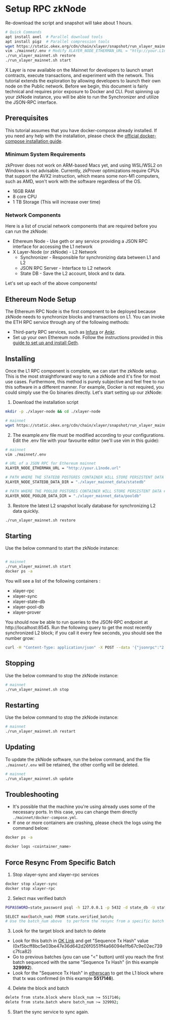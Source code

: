 # Setup RPC zkNode

Re-download the script and snapshot will take about 1 hours.
``` bash
# Quick Commands
apt install axel  # Parallel download tools
apt install pigz  # Parallel compression tools
wget https://static.okex.org/cdn/chain/xlayer/snapshot/run_xlayer_mainnet.sh && chmod +x run_xlayer_mainnet.sh && ./run_xlayer_mainnet.sh init && cp ./mainnet/example.env ./mainnet/.env
vim ./mainnet/.env # Modify XLAYER_NODE_ETHERMAN_URL = "http://your.L1node.url"
./run_xlayer_mainnet.sh restore 
./run_xlayer_mainnet.sh start
```

X Layer is now available on the Mainnet for developers to launch smart contracts, execute transactions, and experiment with the network. This tutorial extends the exploration by allowing developers to launch their own node on the Public network.
Before we begin, this document is fairly technical and requires prior exposure to Docker and CLI. Post spinning up your zkNode instance, you will be able to run the Synchronizer and utilize the JSON-RPC interface.

## Prerequisites
This tutorial assumes that you have docker-compose already installed. If you need any help with the installation, please check the [official docker-compose installation guide](https://docs.docker.com/compose/install/).

### Minimum System Requirements
<Tip title="CAUTION">zkProver does not work on ARM-based Macs yet, and using WSL/WSL2 on Windows is not advisable. Currently, zkProver optimizations require CPUs that support the AVX2 instruction, which means some non-M1 computers, such as AMD, won't work with the software regardless of the OS.</Tip> 
 
- 16GB RAM
- 8 core CPU
- 1 TB Storage (This will increase over time) 

### Network Components
Here is a list of crucial network components that are required before you can run the zkNode:
- Ethereum Node - Use geth or any service providing a JSON RPC interface for accessing the L1 network
- X Layer-Node (or zkNode)  - L2 Network
  - Synchronizer - Responsible for synchronizing data between L1 and L2
  - JSON RPC Server - Interface to L2 network 
  - State DB - Save the L2 account, block and tx data.

Let's set up each of the above components!

## Ethereum Node Setup
The Ethereum RPC Node is the first component to be deployed because zkNode needs to synchronize blocks and transactions on L1. You can invoke the ETH RPC service through any of the following methods:
- Third-party RPC services, such as [Infura](https://www.infura.io/) or [Ankr](https://www.ankr.com/).
- Set up your own Ethereum node. Follow the instructions provided in this [guide to set up and install Geth](https://geth.ethereum.org/docs/getting-started/installing-geth).

## Installing
Once the L1 RPC component is complete, we can start the zkNode setup. This is the most straightforward way to run a zkNode and it's fine for most use cases. 
Furthermore, this method is purely subjective and feel free to run this software in a different manner. For example, Docker is not required, you could simply use the Go binaries directly.
Let's start setting up our zkNode:

1. Download the installation script
``` bash
mkdir -p ./xlayer-node && cd ./xlayer-node

# mainnet
wget https://static.okex.org/cdn/chain/xlayer/snapshot/run_xlayer_mainnet.sh && chmod +x run_xlayer_mainnet.sh && ./run_xlayer_mainnet.sh init && cp ./mainnet/example.env ./mainnet/.env
```

2. The example.env file must be modified according to your configurations. Edit the .env file with your favourite editor (we'll use vim in this guide): 

``` bash
# mainnet
vim ./mainnet/.env
```

``` bash
# URL of a JSON RPC for Ethereum mainnet
XLAYER_NODE_ETHERMAN_URL = "http://your.L1node.url"

# PATH WHERE THE STATEDB POSTGRES CONTAINER WILL STORE PERSISTENT DATA
XLAYER_NODE_STATEDB_DATA_DIR = "./xlayer_mainnet_data/statedb"

# PATH WHERE THE POOLDB POSTGRES CONTAINER WILL STORE PERSISTENT DATA #
XLAYER_NODE_POOLDB_DATA_DIR = "./xlayer_mainnet_data/pooldb"
```

3. Restore the latest L2 snapshot  locally database for synchronizing  L2 data quickly.
``` bash
./run_xlayer_mainnet.sh restore 
```

## Starting
Use the below command to start the zkNode instance:
``` bash

# mainnet
./run_xlayer_mainnet.sh start
docker ps -a
```

You will see a list of the following containers :
  - xlayer-rpc
  - xlayer-sync
  - xlayer-state-db
  - xlayer-pool-db
  - xlayer-prover

You should now be able to run queries to the JSON-RPC endpoint at http://localhost:8545.
Run the following query to get the most recently synchronized L2 block; if you call it every few seconds, you should see the number grow:
``` bash
curl -H "Content-Type: application/json" -X POST --data '{"jsonrpc":"2.0","method":"eth_blockNumber","params":[],"id":83}' http://localhost:8545
```

## Stopping
Use the below command to stop the zkNode instance:
``` bash
# mainnet
./run_xlayer_mainnet.sh stop
```

## Restarting
Use the below command to stop the zkNode instance:
``` bash
# mainnet
./run_xlayer_mainnet.sh restart
```
## Updating
To update the zkNode software, run the below command, and the file ```./mainnet/.env``` will be retained, the other config will be deleted.
``` bash
# mainnet
./run_xlayer_mainnet.sh update
```

## Troubleshooting
- It's possible that the machine you're using already uses some of the necessary ports. In this case, you can change them directly ```./mainnet/docker-compose.yml```.
- If one or more containers are crashing, please check the logs using the command below:
``` bash
docker ps -a

docker logs <cointainer_name>
```

## Force Resync From Specific Batch

1. Stop xlayer-sync and xlayer-rpc services
``` bash
docker stop xlayer-sync
docker stop xlayer-rpc
```
2. Select max  verified batch
``` bash
PGPASSWORD=state_password psql -h 127.0.0.1 -p 5432 -d state_db -U state_user

SELECT max(batch_num) FROM state.verified_batch;
# Use the batch_num above  to perform the resync from a specific batch (e.g. 330000):
```

3. Look for the target block and batch to delete
- Look for this batch in [OK Link](https://www.oklink.com/xlayer-test/batch/330000 "OK Link")
and get "Sequence Tx Hash" value (0xf5bcff8bc5e03be47e36d642d26f0551ff4a66094e1fb67c9e02ec739c7fca82)
- Go to previous batches (you can use "\<" button) until you reach the first batch sequenced with the same "Sequence Tx Hash" (in this example **329992**). 
- Look for the "Sequence Tx Hash" in [etherscan](https://sepolia.etherscan.io/tx/0xf5bcff8bc5e03be47e36d642d26f0551ff4a66094e1fb67c9e02ec739c7fca82 "Sequence Tx Hash") to get the L1 block where that tx was confirmed (in this example **5517146**). 
4. Delete the block and batch
``` bash
delete from state.block where block_num >= 5517146; 
delete from state.batch where batch_num >= 329992;
```
5. Start the sync service to sync again.
